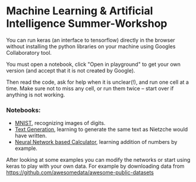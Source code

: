 # Machine Learning & Artificial Intelligence Summer-Workshop

You can run keras (an interface to tensorflow) directly in the browser without installing the python libraries on your machine using Googles Collaboratory tool.

You must open a notebook, click "Open in playground" to get your own version (and accept that it is not created by Google).

Then read the code, ask for help when it is unclear(!), and run one cell at a time. Make sure not to miss any cell, or run them twice – start over if anything is not working.

### Notebooks:

- [MNIST](https://colab.research.google.com/drive/1CQNqdLp4sMOCyGiCgZic57D42xbjRf9y#scrollTo=cttxuQgZjtJl), recognizing images of digits.
- [Text Generation](https://colab.research.google.com/drive/1v8kVoM_Gn_E7LlykZLqYrtc8U-eY7Nt_), learning to generate the same text as Nietzche would have written.
- [Neural Network based Calculator](https://colab.research.google.com/drive/1zA-B4QszWnmaqtRd3PE9XBoFCdX47kUq#scrollTo=1Wkt7b8rzTI0), learning addition of numbers by example.

After looking at some examples you can modify the networks or start using keras to play with your own data. For example by downloading data from https://github.com/awesomedata/awesome-public-datasets
